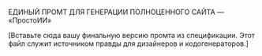 ЕДИНЫЙ ПРОМТ ДЛЯ ГЕНЕРАЦИИ ПОЛНОЦЕННОГО САЙТА — «ПростоИИ»

[Вставьте сюда вашу финальную версию промта из спецификации. Этот файл служит источником правды для дизайнеров и кодогенераторов.]

